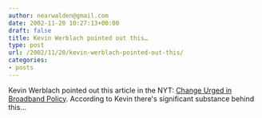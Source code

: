 ```yaml
---
author: nearwalden@gmail.com
date: 2002-11-20 10:27:13+00:00
draft: false
title: Kevin Werblach pointed out this…
type: post
url: /2002/11/20/kevin-werblach-pointed-out-this/
categories:
- posts
---
```


Kevin Werblach pointed out this article in the NYT:  [Change Urged in Broadband Policy](//www.nytimes.com/2002/11/18/technology/18LETT.html?ex=1038200400&en=34c5445deed60bde&ei=5007&partner=USERLAND').  According to Kevin there's significant substance behind this…




